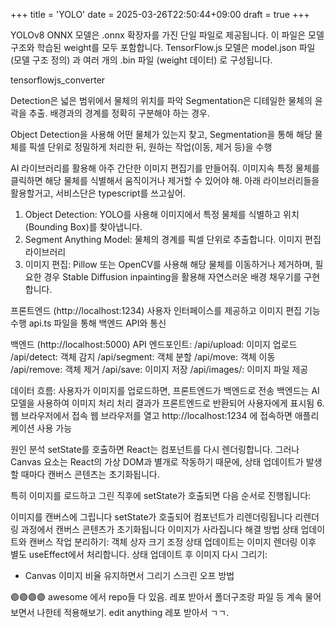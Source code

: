 +++
title = 'YOLO'
date = 2025-03-26T22:50:44+09:00
draft = true
+++

YOLOv8 ONNX 모델은 .onnx 확장자를 가진 단일 파일로 제공됩니다. 이 파일은 모델 구조와 학습된 weight를 모두 포함합니다.
TensorFlow.js 모델은 model.json 파일 (모델 구조 정의) 과 여러 개의 .bin 파일 (weight 데이터) 로 구성됩니다.

tensorflowjs_converter

Detection은 넓은 범위에서 물체의 위치를 파악
Segmentation은 디테일한 물체의 윤곽을 추출. 배경과의 경계를 정확히 구분해야 하는 경우.

Object Detection을 사용해 어떤 물체가 있는지 찾고, Segmentation을 통해 해당 물체를 픽셀 단위로 정밀하게 처리한 뒤, 원하는 작업(이동, 제거 등)을 수행

AI 라이브러리를 활용해 아주 간단한 이미지 편집기를 만들어줘. 이미지속 특정 물체를 클릭하면 해당 물체를 식별해서 움직이거나 제거할 수 있어야 해. 아래 라이브러리들을 활용할거고, 서비스단은 typescript를 쓰고싶어. 
1. Object Detection: YOLO를 사용해 이미지에서 특정 물체를 식별하고 위치(Bounding Box)를 찾아냅니다.
2. Segment Anything Model: 물체의 경계를 픽셀 단위로 추출합니다.
이미지 편집 라이브러리
3. 이미지 편집: Pillow 또는 OpenCV를 사용해 해당 물체를 이동하거나 제거하며, 필요한 경우 Stable Diffusion inpainting을 활용해 자연스러운 배경 채우기를 구현합니다.


프론트엔드 (http://localhost:1234)
사용자 인터페이스를 제공하고 이미지 편집 기능 수행
api.ts 파일을 통해 백엔드 API와 통신

백엔드 (http://localhost:5000)
API 엔드포인트:
/api/upload: 이미지 업로드
/api/detect: 객체 감지
/api/segment: 객체 분할
/api/move: 객체 이동
/api/remove: 객체 제거
/api/save: 이미지 저장
/api/images/<filename>: 이미지 파일 제공

데이터 흐름:
사용자가 이미지를 업로드하면, 프론트엔드가 백엔드로 전송
백엔드는 AI 모델을 사용하여 이미지 처리
처리 결과가 프론트엔드로 반환되어 사용자에게 표시됨
6. 웹 브라우저에서 접속
웹 브라우저를 열고 http://localhost:1234 에 접속하면 애플리케이션 사용 가능



원인 분석
setState를 호출하면 React는 컴포넌트를 다시 렌더링합니다. 그러나 Canvas 요소는 React의 가상 DOM과 별개로 작동하기 때문에, 상태 업데이트가 발생할 때마다 캔버스 콘텐츠는 초기화됩니다.

특히 이미지를 로드하고 그린 직후에 setState가 호출되면 다음 순서로 진행됩니다:

이미지를 캔버스에 그립니다
setState가 호출되어 컴포넌트가 리렌더링됩니다
리렌더링 과정에서 캔버스 콘텐츠가 초기화됩니다
이미지가 사라집니다
해결 방법
상태 업데이트와 캔버스 작업 분리하기: 객체 상자 크기 조정 상태 업데이트는 이미지 렌더링 이후 별도 useEffect에서 처리합니다.
상태 업데이트 후 이미지 다시 그리기:

* Canvas 이미지 비율 유지하면서 그리기
스크린 오프 방법

🟣🟣🟣🟣 
awesome 에서 repo들 다 있음.
레포 받아서 폴더구조랑 파일 등 계속 물어보면서 나한테 적용해보기.
edit anything 레포 받아서 ㄱㄱ. 

